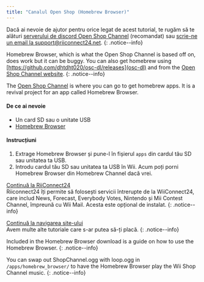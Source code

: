 ```yaml
---
title: "Canalul Open Shop (Homebrew Browser)"
---
```


Dacă ai nevoie de ajutor pentru orice legat de acest tutorial, te rugăm să te alături [serverului de discord Open Shop Channel](https://discord.gg/osc) (recomandat) sau [scrie-ne un email la support@riiconnect24.net](mailto:support@riiconnect24.net).
{: .notice--info}

Homebrew Browser, which is what the Open Shop Channel is based off on, does work but it can be buggy. You can also get homebrew using [https://github.com/dhtdht020/osc-dl/releases](osc-dl) and from the [Open Shop Channel website](https://oscwii.org/).
{: .notice--info}

The [Open Shop Channel](https://oscwii.org/) is where you can go to get homebrew apps. It is a revival project for an app called Homebrew Browser.

#### De ce ai nevoie
* Un card SD sau o unitate USB
* [Homebrew Browser](/assets/files/homebrew_browser_v0.3.9e.zip)

#### Instrucțiuni

1. Extrage Homebrew Browser și pune-l în fișierul `apps` din cardul tău SD sau unitatea ta USB.
2. Introdu cardul tău SD sau unitatea ta USB în Wii. Acum poți porni Homebrew Browser din Homebrew Channel dacă vrei.

[Continuă la RiiConnect24](riiconnect24)<br> Riiconnect24 îți permite să folosești servicii întrerupte de la WiiConnect24, care includ News, Forecast, Everybody Votes, Nintendo și Mii Contest Channel, împreună cu Wii Mail. Acesta este opțional de instalat.
{: .notice--info}

[Continuă la navigarea site-ului](site-navigation)<br> Avem multe alte tutoriale care s-ar putea să-ți placă.
{: .notice--info}

Included in the Homebrew Browser download is a guide on how to use the Homebrew Browser.
{: .notice--info}

You can swap out ShopChannel.ogg with loop.ogg in `/apps/homebrew_browser/` to have the Homebrew Browser play the Wii Shop Channel music.
{: .notice--info}
